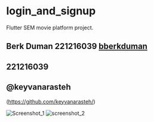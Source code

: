 # login_and_signup

Flutter SEM movie platform project.

## Berk Duman 221216039 [bberkduman](https://github.com/bberkduman)
## 221216039
## @keyvanarasteh

(https://github.com/keyvanarasteh/)



![Screenshot_1](https://github.com/bberkduman/Screen-Dev/assets/148946237/6f4c70c7-6770-4ce6-a824-d64daea3d02d)
![screenshot_2](https://github.com/bberkduman/Screen-Dev/assets/148946237/12ae283a-94d3-4aa1-a199-dd895d466732)

